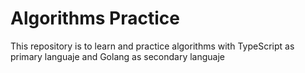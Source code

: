 # Algorithms Practice

This repository is to learn and practice algorithms with TypeScript as primary languaje and Golang as secondary languaje
